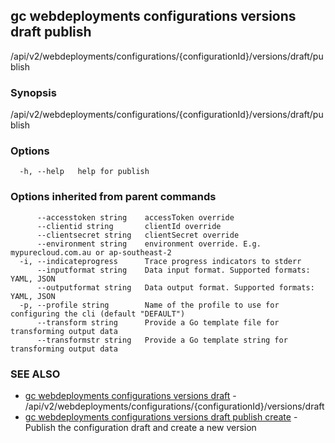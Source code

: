 ## gc webdeployments configurations versions draft publish

/api/v2/webdeployments/configurations/{configurationId}/versions/draft/publish

### Synopsis

/api/v2/webdeployments/configurations/{configurationId}/versions/draft/publish

### Options

```
  -h, --help   help for publish
```

### Options inherited from parent commands

```
      --accesstoken string    accessToken override
      --clientid string       clientId override
      --clientsecret string   clientSecret override
      --environment string    environment override. E.g. mypurecloud.com.au or ap-southeast-2
  -i, --indicateprogress      Trace progress indicators to stderr
      --inputformat string    Data input format. Supported formats: YAML, JSON
      --outputformat string   Data output format. Supported formats: YAML, JSON
  -p, --profile string        Name of the profile to use for configuring the cli (default "DEFAULT")
      --transform string      Provide a Go template file for transforming output data
      --transformstr string   Provide a Go template string for transforming output data
```

### SEE ALSO

* [gc webdeployments configurations versions draft](gc_webdeployments_configurations_versions_draft.html)	 - /api/v2/webdeployments/configurations/{configurationId}/versions/draft
* [gc webdeployments configurations versions draft publish create](gc_webdeployments_configurations_versions_draft_publish_create.html)	 - Publish the configuration draft and create a new version


